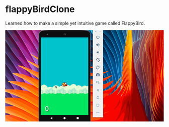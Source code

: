 # flappyBirdClone
Learned how to make a simple yet intuitive game called FlappyBird.

![alt tag](https://github.com/akhileshlamba/flappyBirdClone/blob/master/FlappyBird.gif)

